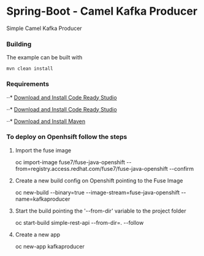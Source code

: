 # Spring-Boot - Camel Kafka Producer

Simple Camel Kafka Producer

### Building

The example can be built with

    mvn clean install

### Requirements

⋅⋅* [Download and Install Code Ready Studio](https://www.google.com)

⋅⋅* [Download and Install Code Ready Studio](https://access.redhat.com/downloads/content/290/ver=4.5/rhel---8/4.5.8/x86_64/product-software)

⋅⋅* [Download and Install Maven](https://maven.apache.org/download.cgi)


### To deploy on Openhsift follow the steps


1. Import the fuse image

    oc import-image fuse7/fuse-java-openshift --from=registry.access.redhat.com/fuse7/fuse-java-openshift --confirm

2. Create a new build config on Openshift pointing to the Fuse Image

    oc new-build --binary=true --image-stream=fuse-java-openshift  --name=kafkaproducer

3. Start the build pointing the '--from-dir' variable to the project folder

    oc start-build simple-rest-api --from-dir=. --follow

4. Create a new app

    oc new-app kafkaproducer
    
    
    
    
